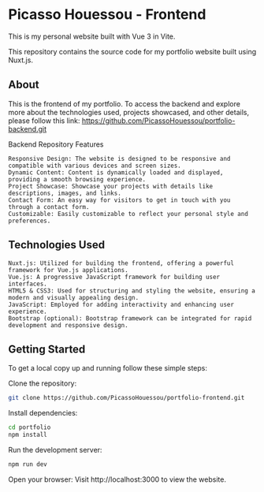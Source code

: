 # Picasso Houessou - Frontend

This is my personal website built with Vue 3 in Vite.

This repository contains the source code for my portfolio website built using Nuxt.js.

## About

This is the frontend of my portfolio. To access the backend and explore more about the technologies used, projects showcased, and other details, please follow this link: https://github.com/PicassoHouessou/portfolio-backend.git

Backend Repository
Features

    Responsive Design: The website is designed to be responsive and compatible with various devices and screen sizes.
    Dynamic Content: Content is dynamically loaded and displayed, providing a smooth browsing experience.
    Project Showcase: Showcase your projects with details like descriptions, images, and links.
    Contact Form: An easy way for visitors to get in touch with you through a contact form.
    Customizable: Easily customizable to reflect your personal style and preferences.

## Technologies Used

    Nuxt.js: Utilized for building the frontend, offering a powerful framework for Vue.js applications.
    Vue.js: A progressive JavaScript framework for building user interfaces.
    HTML5 & CSS3: Used for structuring and styling the website, ensuring a modern and visually appealing design.
    JavaScript: Employed for adding interactivity and enhancing user experience.
    Bootstrap (optional): Bootstrap framework can be integrated for rapid development and responsive design.

## Getting Started

To get a local copy up and running follow these simple steps:

Clone the repository:

``` bash
git clone https://github.com/PicassoHouessou/portfolio-frontend.git
```
Install dependencies:

```bash
cd portfolio
npm install
```

Run the development server:

```bash
npm run dev
```

Open your browser:
Visit http://localhost:3000 to view the website.